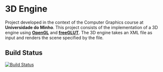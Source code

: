 # 3D Engine

Project developed in the context of the Computer Graphics course at **Universidade do Minho**.
This project consists of the implementation of a 3D engine using [**OpenGL**](https://www.opengl.org/about/) and [**freeGLUT**](http://freeglut.sourceforge.net/). The 3D engine
takes an XML file as input and renders the scene specified by the file.

## Build Status
[![Build Status](https://travis-ci.com/jcm300/3DEngine.svg?token=dURZVmBFmMxh7Qb21dmm&branch=master)](https://travis-ci.com/jcm300/3DEngine)
